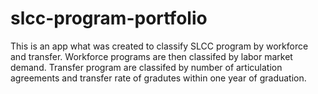 # slcc-program-portfolio
This is an app what was created to classify SLCC program by workforce and transfer. Workforce programs are then classifed by labor market demand. Transfer program are classifed by number of articulation agreements and transfer rate of gradutes within one year of graduation. 
